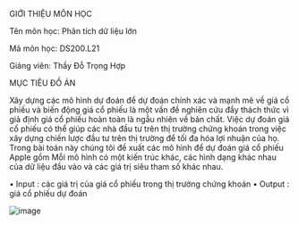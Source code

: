 GIỚI THIỆU MÔN HỌC

Tên môn học: Phân tích dữ liệu lớn

Mã môn học: DS200.L21

Giảng viên: Thầy Đỗ Trọng Hợp

MỤC TIÊU ĐỒ ÁN 

Xây dựng các mô hình dự đoán để dự đoán chính xác và mạnh mẽ về giá cổ phiếu và biến động giá cổ phiếu là một vấn đề nghiên cứu đầy thách thức vì giả định giá cổ phiếu hoàn toàn là ngẫu nhiên về bản chất. Việc dự đoán giá cổ
phiếu có thể giúp các nhà đầu tư trên thị trường chứng khoán trong việc xây dựng chiến lược đầu tư trên thị trường để tối đa hóa lợi nhuận của họ. Trong bài toán này chúng tôi đề xuất các mô hình để dự đoán giá cổ phiếu Apple gồm 
Mỗi mô hình có một kiến trúc khác, các hình dạng khác nhau của dữ liệu đầu vào và các giá trị siêu tham số khác nhau.

• Input : các giá trị của giá cổ phiếu trong thị trường chứng khoán
• Output : giá cổ phiếu dự đoán

![image](https://github.com/phongacy2705/StockPricePrediction/assets/142887546/79551747-b19d-4aa4-9cb6-5f6a179e124e)
